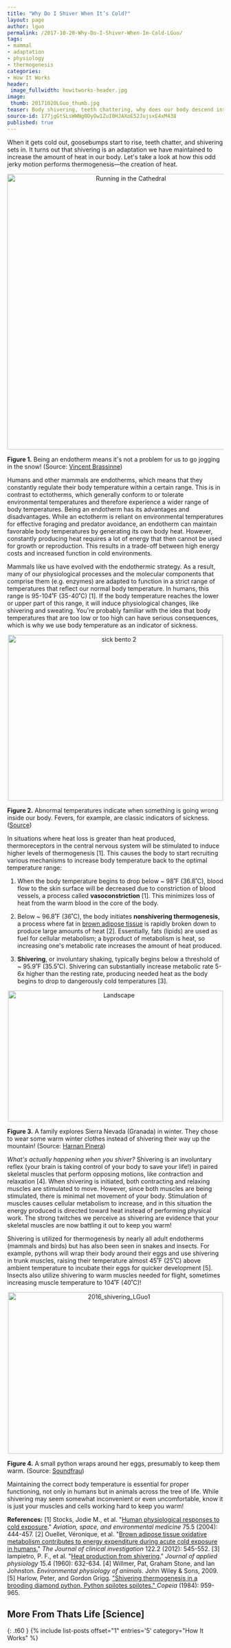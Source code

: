 ```yaml
---
title: "Why Do I Shiver When It’s Cold?"
layout: page
author: lguo
permalink: /2017-10-20-Why-Do-I-Shiver-When-Im-Cold-LGuo/
tags:
- mammal
- adaptation
- physiology
- thermogenesis
categories:
- How It Works
header:
 image_fullwidth: howitworks-header.jpg
image:
 thumb: 20171020LGuo_thumb.jpg
teaser: Body shivering, teeth chattering, why does our body descend into a twitching mess in the cold? Learn how odd behaviors work to keep us warm!
source-id: 177jgGtSLsWWNg0DyOw1ZuI0HJAXoE52JujsxE4xM438
published: true
---
```

When it gets cold out, goosebumps start to rise, teeth chatter, and shivering sets in. It turns out that shivering is an adaptation we have maintained to increase the amount of heat in our body. Let's take a look at how this odd jerky motion performs thermogenesis—the creation of heat. 

<center><a data-flickr-embed="true"  href="https://www.flickr.com/photos/vainsang/5404135067/in/photolist-9exB5x-9d1wDR-98THYY-93Edq3-8PCvvA-7K4apc-7FNwVb-7FGmni-7DvBgg-7zNfEk-7yVitd-7y5YS3-7xQJ78-7ufK6r-7peLyH-7nYehF-6v3fPX-6do9Ps-5XPVoD-5PkCeq-5NDJ5A-5EqbsN-5tB2Jr-5gZqqs-4thZhm-4onErp-4onviq-4j1kph-4gD4zF-4f62bn-45sPXH-s5FvK-miWRA7-bAE38e-GgexGw-6GDMCp-5PDhAg-5JR8Jp-EKhreW-ExCbG1-D3R8QD-CHGbE8-AHNqaF-kocB2n-kcG5wn-k6Wdzn-jMgRZF-jwtVAL-jjJHhQ-jgFtAe/" title="Running in the Cathedral"><img src="https://c4.staticflickr.com/6/5214/5404135067_7a03f24d86_z.jpg" width="560" height="640" alt="Running in the Cathedral"></a><script async src="//embedr.flickr.com/assets/client-code.js" charset="utf-8"></script></center>

**Figure 1.** Being an endotherm means it's not a problem for us to go jogging in the snow! (Source: [Vincent Brassinne](https://www.flickr.com/photos/vainsang/5404135067/in/photolist-9exB5x-9d1wDR-98THYY-93Edq3-8PCvvA-7K4apc-7FNwVb-7FGmni-7DvBgg-7zNfEk-7yVitd-7y5YS3-7xQJ78-7ufK6r-7peLyH-7nYehF-6v3fPX-6do9Ps-5XPVoD-5PkCeq-5NDJ5A-5EqbsN-5tB2Jr-5gZqqs-4thZhm-4onErp-4onviq-4j1kph-4gD4zF-4f62bn-45sPXH-s5FvK-miWRA7-bAE38e-GgexGw-6GDMCp-5PDhAg-5JR8Jp-EKhreW-ExCbG1-D3R8QD-CHGbE8-AHNqaF-kocB2n-kcG5wn-k6Wdzn-jMgRZF-jwtVAL-jjJHhQ-jgFtAe/))

Humans and other mammals are endotherms, which means that they constantly regulate their body temperature within a certain range. This is in contrast to ectotherms, which generally conform to or tolerate environmental temperatures and therefore experience a wider range of body temperatures. Being an endotherm has its advantages and disadvantages. While an ectotherm is reliant on environmental temperatures for effective foraging and predator avoidance, an endotherm can maintain favorable body temperatures by generating its own body heat. However, constantly producing heat requires a lot of energy that then cannot be used for growth or reproduction. This results in a trade-off between high energy costs and increased function in cold environments. 

Mammals like us have evolved with the endothermic strategy. As a result, many of our physiological processes and the molecular components that comprise them (e.g. enzymes) are adapted to function in a strict range of temperatures that reflect our normal body temperature. In humans, this range is 95-104˚F (35-40˚C) [1]. If the body temperature reaches the lower or upper part of this range, it will induce physiological changes, like shivering and sweating. You're probably familiar with the idea that body temperatures that are too low or too high can have serious consequences, which is why we use body temperature as an indicator of sickness.

<center><a data-flickr-embed="true"  href="https://www.flickr.com/photos/kitsa_sakurako/1468796830/in/photolist-7CBT3P-JEppv-4rfgoD-4FYtNY-6vkK8s-8hrFDY-jGsJyK-ojrkRA-uvQsH-aReb7M-5DvQRw-TaTsf-4wwFUP-3eMY8h-4irswb-4qmiBD-9aW34m-8HzuwC-698Hs1-82WSRX-7FmVjo-7wmwe4-5ED4co-38ARMV-AGdGJ-5Uhv2Y-7LMuEV-4jKWpA-6XiR3x-5Ud7uX-2heXJm-814Dr-66D7P5-5V8T66-GhM52-8m4oHh-9iYJDq-8Yc3sj-8Y91qP-592zUL-5qTLgp-bjTv3-a64cCu-wv2eq-6uDiXr-DjXDh5" title="sick bento 2"><img src="https://c7.staticflickr.com/2/1099/1468796830_85d0845bc2.jpg" width="500" height="385" alt="sick bento 2"></a><script async src="//embedr.flickr.com/assets/client-code.js" charset="utf-8"></script></center>

**Figure 2.** Abnormal temperatures indicate when something is going wrong inside our body. Fevers, for example, are classic indicators of sickness. ([Source](https://www.flickr.com/photos/kitsa_sakurako/1468796830/in/photolist-7CBT3P-JEppv-4rfgoD-4FYtNY-6vkK8s-8hrFDY-jGsJyK-ojrkRA-uvQsH-aReb7M-5DvQRw-TaTsf-4wwFUP-3eMY8h-4irswb-4qmiBD-9aW34m-8HzuwC-698Hs1-82WSRX-7FmVjo-7wmwe4-5ED4co-38ARMV-AGdGJ-5Uhv2Y-7LMuEV-4jKWpA-6XiR3x-5Ud7uX-2heXJm-814Dr-66D7P5-5V8T66-GhM52-8m4oHh-9iYJDq-8Yc3sj-8Y91qP-592zUL-5qTLgp-bjTv3-a64cCu-wv2eq-6uDiXr-DjXDh5))

In situations where heat loss is greater than heat produced, thermoreceptors in the central nervous system will be stimulated to induce higher levels of thermogenesis [1]. This causes the body to start recruiting various mechanisms to increase body temperature back to the optimal temperature range:

1. When the body temperature begins to drop below ~ 98˚F (36.8˚C), blood flow to the skin surface will be decreased due to constriction of blood vessels, a process called **vasoconstriction** [1]. This minimizes loss of heat from the warm blood in the core of the body.

2. Below ~ 96.8˚F (36˚C), the body initiates **nonshivering thermogenesis**, a process where fat in [brown adipose tissue](http://www.medicalnewstoday.com/articles/240989.php) is rapidly broken down to produce large amounts of heat [2]. Essentially, fats (lipids) are used as fuel for cellular metabolism; a byproduct of metabolism is heat, so increasing one's metabolic rate increases the amount of heat produced. 

3. **Shivering**, or involuntary shaking, typically begins below a threshold of ~ 95.9˚F (35.5˚C). Shivering can substantially increase metabolic rate 5-6x higher than the resting rate, producing needed heat as the body begins to drop to dangerously cold temperatures [3]. 

<center><a data-flickr-embed="true"  href="https://www.flickr.com/photos/hernanpc/13914420343/in/photolist-ncz3p2-6kYitM-nG2BL2-5K3pUf-jRz1JW-DRc9XM-hjGcGL-g1cnEf-qLKjje-bdzoAF-dJ4L8r-r32xpQ-5e9VAW-k5gmcv-e6Uma6-qMvYSp-DRtYhf-dVQQHP-EJPLi2-qvofmn-7wLHip-6DYeBg-oTunfm-qb2th4-jftrcX-ni5YGL-9fdPd2-pvizMz-hxVLNJ-dm2hdm-4Sam7u-EUsw2G-jRz1Ty-AzLvAz-4HZ2UH-oKLCrt-7vFttq-zg94T-qhQt2r-3oxca-pR2EFk-j8h3jr-jRxvPc-pMJVSr-eH74Nv-oxuWjw-9nMEfr-dpxApV-qskMbm-mRbtZZ" title="Landscape"><img src="https://c8.staticflickr.com/8/7244/13914420343_ebaf351286.jpg" width="500" height="304" alt="Landscape"></a><script async src="//embedr.flickr.com/assets/client-code.js" charset="utf-8"></script></center>

**Figure 3.** A family explores Sierra Nevada (Granada) in winter. They chose to wear some warm winter clothes instead of shivering their way up the mountain! (Source: [Harnan Pinera](https://www.flickr.com/photos/hernanpc/))

*What's actually happening when you shiver?* Shivering is an involuntary reflex (your brain is taking control of your body to save your life!) in paired skeletal muscles that perform opposing motions, like contraction and relaxation [4]. When shivering is initiated, both contracting and relaxing muscles are stimulated to move. However, since both muscles are being stimulated, there is minimal net movement of your body. Stimulation of muscles causes cellular metabolism to increase, and in this situation the energy produced is directed toward heat instead of performing physical work. The strong twitches we perceive as shivering are evidence that your skeletal muscles are now battling it out to keep you warm! 

Shivering is utilized for thermogenesis by nearly all adult endotherms (mammals and birds) but has also been seen in snakes and insects. For example, pythons will wrap their body around their eggs and use shivering in trunk muscles, raising their temperature almost 45˚F (25˚C) above ambient temperature to incubate their eggs for quicker development [5]. Insects also utilize shivering to warm muscles needed for flight, sometimes increasing muscle temperature to 104˚F (40˚C)!

<center><a data-flickr-embed="true"  href="https://www.flickr.com/photos/139839751@N06/30943956116/in/dateposted-friend/" title="2016_shivering_LGuo1"><img src="https://c5.staticflickr.com/6/5548/30943956116_b1d90eeff2.jpg" width="500" height="375" alt="2016_shivering_LGuo1"></a><script async src="//embedr.flickr.com/assets/client-code.js" charset="utf-8"></script></center>

**Figure 4.** A small python wraps around her eggs, presumably to keep them warm. (Source: [Soundfrau](https://pixabay.com/en/users/Soundfrau-139428/))

Maintaining the correct body temperature is essential for proper functioning, not only in humans but in animals across the tree of life. While shivering may seem somewhat inconvenient or even uncomfortable, know it is just your muscles and cells working hard to keep you warm! 

**References:**
[1] Stocks, Jodie M., et al. "[Human physiological responses to cold exposure](https://www.researchgate.net/profile/Mike_Tipton/publication/8553221_Human_Physiological_Responses_to_Cold_Exposure/links/54a6b0840cf256bf8bb69245.pdf)." *Aviation, space, and environmental medicine* 75.5 (2004): 444-457.
[2] Ouellet, Véronique, et al. "[Brown adipose tissue oxidative metabolism contributes to energy expenditure during acute cold exposure in humans.](http://www.jci.org.silk.library.umass.edu/articles/view/60433?key=5e3684aee3d55b74adc8&version=meter+at+null&module=meter-Links&pgtype=article&contentId=&mediaId=&referrer=&priority=true&action=click&contentCollection=meter-links-click)" *The Journal of clinical investigation* 122.2 (2012): 545-552.
[3] Iampietro, P. F., et al. "[Heat production from shivering.](http://nsrdec.natick.army.mil.silk.library.umass.edu/LIBRARY/59-69/R60-08.pdf)" *Journal of applied physiology* 15.4 (1960): 632-634.
[4] Willmer, Pat, Graham Stone, and Ian Johnston. *Environmental physiology of animals*. John Wiley & Sons, 2009.
[5] Harlow, Peter, and Gordon Grigg. ["Shivering thermogenesis in a brooding diamond python, Python spilotes spilotes." ](http://www.jstor.org.silk.library.umass.edu/stable/1445340)*Copeia* (1984): 959-965.


## More From Thats Life [Science]
{: .t60 }
{% include list-posts offset="1" entries='5' category="How It Works" %}
